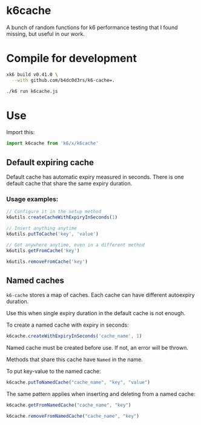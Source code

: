 # k6cache

A bunch of random functions for k6 performance testing that I found missing, but useful in our work.

# Compile for development
```sh
xk6 build v0.41.0 \
  --with github.com/b4dc0d3rs/k6-cache=.

./k6 run k6cache.js
```

# Use

Import this:
```js
import k6cache from 'k6/x/k6cache'
```

## Default expiring cache
Default cache has automatic expiry measured in seconds. There is one default cache that share the same expiry duration.

### Usage examples:
```js
// Configure it in the setup method
k6utils.createCacheWithExpiryInSeconds(1)

// Insert anything anytime
k6utils.putToCache('key', 'value')

// Get anywhere anytime, even in a different method
k6utils.getFromCache('key')

k6utils.removeFromCache('key')
```

## Named caches
`k6-cache` stores a map of caches. Each cache can have different autoexpiry duration.

Use this when single expiry duration in the default cache is not enough.

To create a named cache with expiry in seconds:
```js
k6cache.createWithExpiryInSeconds('cache_name', 1)
```
Named cache must be created before use. If not, an error will be thrown.

Methods that share this cache have `Named` in the name.

To put key-value to the named cache:
```js
k6cache.putToNamedCache("cache_name", "key", "value")
```

The same pattern applies when inserting and deleting from a named cache:
```js
k6cache.getFromNamedCache("cache_name", "key")

k6cache.removeFromNamedCache("cache_name", "key")
```